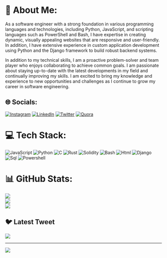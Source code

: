 # 💫 About Me:
As a software engineer with a strong foundation in various programming languages and technologies, including Python, JavaScript, and scripting languages such as PowerShell and Bash, I have expertise in creating dynamic, visually appealing websites that are responsive and user-friendly. In addition, I have extensive experience in custom application development using Python and the Django framework to build robust backend systems.

In addition to my technical skills, I am a proactive problem-solver and team player who enjoys collaborating to achieve common goals. I am passionate about staying up-to-date with the latest developments in my field and continually improving my skills. I am excited to bring my knowledge and experience to new opportunities and challenges as I continue to grow my career in software engineering.


## 🌐 Socials:
[![Instagram](https://img.shields.io/badge/Instagram-1769ff?logo=Instagram&logoColor=white)](https://behance.net/https://www.behance.net/glorybassey1) [![LinkedIn](https://img.shields.io/badge/LinkedIn-%230077B5.svg?logo=linkedin&logoColor=white)](https://www.linkedin.com/in/jonadab-emeribe-35914b162) [![Twitter](https://img.shields.io/badge/Twitter-%231DA1F2.svg?logo=Twitter&logoColor=white)](https://twitter.com/jonadabbanks) [![Quora](https://img.shields.io/badge/Quora-%231DA1F2.svg?logo=Quora&logoColor=white)](https://twitter.com/jonadabbanks) 


# 💻 Tech Stack:
![JavaScript](https://img.shields.io/badge/javascript-%23323330.svg?style=for-the-badge&logo=javascript&logoColor=%23F7DF1E) ![Python](https://img.shields.io/badge/python-3670A0?style=for-the-badge&logo=python&logoColor=ffdd54) ![C](https://img.shields.io/badge/c-%2300599C.svg?style=for-the-badge&logo=c&logoColor=white) ![Rust](https://img.shields.io/badge/rust-%23000000.svg?style=for-the-badge&logo=rust&logoColor=white) ![Solidity](https://img.shields.io/badge/Solidity-%23363636.svg?style=for-the-badge&logo=solidity&logoColor=white) ![Bash](https://img.shields.io/badge/Bash-%23CC342D.svg?style=for-the-badge&logo=Bash&logoColor=white) ![Html](https://img.shields.io/badge/Html-%23DD0031.svg?style=for-the-badge&logo=angular&logoColor=white) ![Django](https://img.shields.io/badge/django-%23092E20.svg?style=for-the-badge&logo=django&logoColor=white) ![Sql](https://img.shields.io/badge/.NET-5C2D91?style=for-the-badge&logo=.net&logoColor=white) ![Powershell](https://img.shields.io/badge/Powershell-%2320232a.svg?style=for-the-badge&logo=Powershell&logoColor=%2361DAFB)
# 📊 GitHub Stats:
![](https://github-readme-stats.vercel.app/api?username=jonadabbanks&theme=tokyonight&hide_border=false&include_all_commits=true&count_private=true)<br/>
![](https://github-readme-streak-stats.herokuapp.com/?user=jonadabbanks&theme=tokyonight&hide_border=false)<br/>
![](https://github-readme-stats.vercel.app/api/top-langs/?username=jonadabbanks&theme=tokyonight&hide_border=false&include_all_commits=true&count_private=true&layout=compact)

## 🐦 Latest Tweet
[![](https://gtce.itsvg.in/api?username=https://twitter.com/glozanta001)](https://github.com/VishwaGauravIn/github-twitter-card-embed)

---
[![](https://visitcount.itsvg.in/api?id=jonadabbanks&icon=0&color=0)](https://visitcount.itsvg.in)


